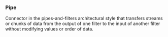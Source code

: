 ### Pipe

Connector in the pipes-and-filters architectural style that transfers
streams or chunks of data from the output of one filter to the input
of another filter without modifying values or order of data.



